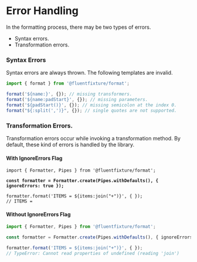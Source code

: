 # Error Handling

In the formatting process, there may be two types of errors.

* Syntax errors.
* Transformation errors.

### Syntax Errors

Syntax errors are always thrown. The following templates are invalid.

```typescript
import { format } from '@fluentfixture/format';

format('${name:}', {}); // missing transformers.
format('${name:padStart}', {}); // missing parameters.
format('${padStart()}', {}); // missing semicolon at the index 0.
format("${:split(',')}", {}); // single quotes are not supported.
```

### Transformation Errors.

Transformation errors occur while invoking a transformation method. By default, these kind of errors is handled by the library.

#### With IgnoreErrors Flag

<pre class="language-typescript"><code class="lang-typescript">import { Formatter, Pipes } from '@fluentfixture/format';
<strong>
</strong><strong>const formatter = Formatter.create(Pipes.withDefaults(), { ignoreErrors: true });
</strong>
formatter.format('ITEMS = ${items:join("+")}', { });
// ITEMS = </code></pre>

#### Without IgnoreErrors Flag

```typescript
import { Formatter, Pipes } from '@fluentfixture/format';

const formatter = Formatter.create(Pipes.withDefaults(), { ignoreErrors: false });

formatter.format('ITEMS = ${items:join("+")}', { });
// TypeError: Cannot read properties of undefined (reading 'join')

```
